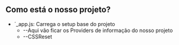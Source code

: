 

## Como está o nosso projeto?
- ´_app.js: Carrega o setup base do projeto
  -  --Aqui vão ficar os Providers de informação do nosso projeto
    - --CSSReset